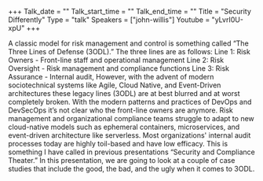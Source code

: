+++
Talk_date = ""
Talk_start_time = ""
Talk_end_time = ""
Title = "Security Differently"
Type = "talk"
Speakers = ["john-willis"]
Youtube = "yLvrI0U-xpU"
+++

A classic model for risk management and control is something called “The Three Lines of Defense (3ODL).” The three lines are as follows: Line 1: Risk Owners - Front-line staff and operational management Line 2: Risk Oversight - Risk management and compliance functions Line 3: Risk Assurance - Internal audit, However, with the advent of modern sociotechnical systems like Agile, Cloud Native, and Event-Driven architectures these legacy lines (3ODL) are at best blurred and at worst completely broken. With the modern patterns and practices of DevOps and DevSecOps it’s not clear who the front-line owners are anymore. Risk management and organizational compliance teams struggle to adapt to new cloud-native models such as ephemeral containers, microservices, and event-driven architecture like serverless. Most organizations' internal audit processes today are highly toil-based and have low efficacy. This is something I have called in previous presentations “Security and Compliance Theater.” In this presentation, we are going to look at a couple of case studies that include the good, the bad, and the ugly when it comes to 3ODL.
